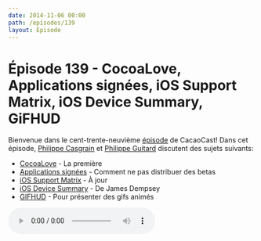 ```yaml
---
date: 2014-11-06 00:00
path: /episodes/139
layout: Episode
---
```

# Épisode 139 - CocoaLove, Applications signées, iOS Support Matrix, iOS Device Summary, GiFHUD
<p>Bienvenue dans le cent-trente-neuvième <a href="https://cacaocast.com/media/cacaocast_139.m4a" title="CacaoCast Episode 139">épisode</a> de CacaoCast! Dans cet épisode, <a href="http://www.twitter.com/philippec" title="Philippe Casgrain sur Twitter">Philippe Casgrain</a> et <a href="http://www.twitter.com/philippeguitard" title="Philippe Guitard sur Twitter">Philippe Guitard</a> discutent des sujets suivants:</p>
<ul><li><a href="http://cocoalove.org" title="CocoaLove">CocoaLove</a> - La première</li>
<li><a href="https://twitter.com/CKeypad/status/527531365177511936" title="Applications signées">Applications signées</a> - Comment ne pas distribuer des betas</li>
<li><a href="http://iossupportmatrix.com" title="iOS Support Matrix">iOS Support Matrix</a> - À jour</li>
<li><a href="http://jamesdempsey.net/ios-device-summary/" title="iOS Device Summary">iOS Device Summary</a> - De James Dempsey</li>
<li><a href="https://github.com/cemolcay/GiFHUD" title="GIFHUD">GIFHUD</a> - Pour présenter des gifs animés</li>
</ul>
<p><audio controls><source src="https://cacaocast.com/media/cacaocast_139.m4a" type="audio/mpeg"><source src="https://cacaocast.com/media/cacaocast_139.m4a" type="audio/mp4">Votre navigateur ne supporte pas l'élément audio / Your browser does not support the audio element.</audio></p>
